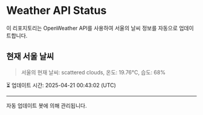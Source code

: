 
# Weather API Status

이 리포지토리는 OpenWeather API를 사용하여 서울의 날씨 정보를 자동으로 업데이트합니다.

## 현재 서울 날씨
> 서울의 현재 날씨: scattered clouds, 온도: 19.76°C, 습도: 68%

⏳ 업데이트 시간: 2025-04-21 00:43:02 (UTC)

---
자동 업데이트 봇에 의해 관리됩니다.

